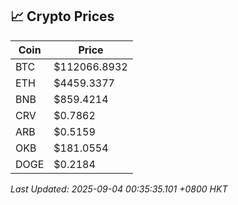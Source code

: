 ## 📈 Crypto Prices

| Coin | Price |
| ---- | ----- |
| BTC | $112066.8932 |
| ETH | $4459.3377 |
| BNB | $859.4214 |
| CRV | $0.7862 |
| ARB | $0.5159 |
| OKB | $181.0554 |
| DOGE | $0.2184 |

_Last Updated: 2025-09-04 00:35:35.101 +0800 HKT_
